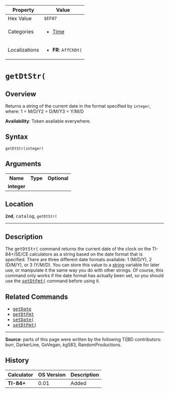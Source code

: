 | Property      | Value |
|---------------|-------|
| Hex Value     | `$EF07`|
| Categories    | <ul><li>[Time](<../categories/Time.md>)</li></ul> |
| Localizations | <ul><li><b>FR</b>: `AffChDt(`</li></ul> |

# `getDtStr(`

## Overview
Returns a string of the current date in the format specified by `integer`, where:
1 = M/D/Y2 = D/M/Y3 = Y/M/D


<b>Availability</b>: Token available everywhere.

## Syntax
`getDtStr(integer)`

## Arguments
<table>
<tr><th>Name</th><th>Type</th><th>Optional</th></tr>

<tr><td><b>integer</b></td><td></td><td></td></tr>

</table>

## Location
<tt><kbd><b>2nd</b></kbd></tt>, <kbd>catalog</kbd>, `getDtStr(`
<hr>

## Description

The <tt>getDtStr(</tt> command returns the current date of the clock on the TI-84+/SE/CE calculators as a string based on the date format that is specified. There are three different date formats available: 1 (M/D/Y), 2 (D/M/Y), or 3 (Y/M/D). You can store this value to a [string](strings) variable for later use, or manipulate it the same way you do with other strings. Of course, this command only works if the date format has actually been set, so you should use the <tt><a href="setDtFmt(.md">setDtFmt(</a></tt> command before using it.

## Related Commands

*   <tt><a href="getDate.md">getDate</a></tt>
*   <tt><a href="getDtFmt.md">getDtFmt</a></tt>
*   <tt><a href="setDate(.md">setDate(</a></tt>
*   <tt><a href="setDtFmt(.md">setDtFmt(</a></tt>

* * *

**Source**: parts of this page were written by the following TI|BD contributors: burr, DarkerLine, GoVegan, kg583, RandomProductions.

## History
| Calculator | OS Version | Description |
|------------|------------|-------------|
| <b>TI-84+</b> | 0.01 | Added |


